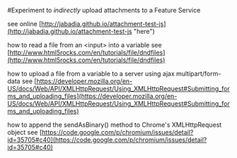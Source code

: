 #Experiment to _indirectly_ upload attachments to a Feature Service

see online [http://jabadia.github.io/attachment-test-js](http://jabadia.github.io/attachment-test-js "here")


how to read a file from an \<input\> into a variable
see [http://www.html5rocks.com/en/tutorials/file/dndfiles](http://www.html5rocks.com/en/tutorials/file/dndfiles)

how to upload a file from a variable to a server using ajax multipart/form-data
see [https://developer.mozilla.org/en-US/docs/Web/API/XMLHttpRequest/Using_XMLHttpRequest#Submitting_forms_and_uploading_files](https://developer.mozilla.org/en-US/docs/Web/API/XMLHttpRequest/Using_XMLHttpRequest#Submitting_forms_and_uploading_files)

how to append the sendAsBinary() method to Chrome's XMLHttpRequest object
see [https://code.google.com/p/chromium/issues/detail?id=35705#c40](https://code.google.com/p/chromium/issues/detail?id=35705#c40)

